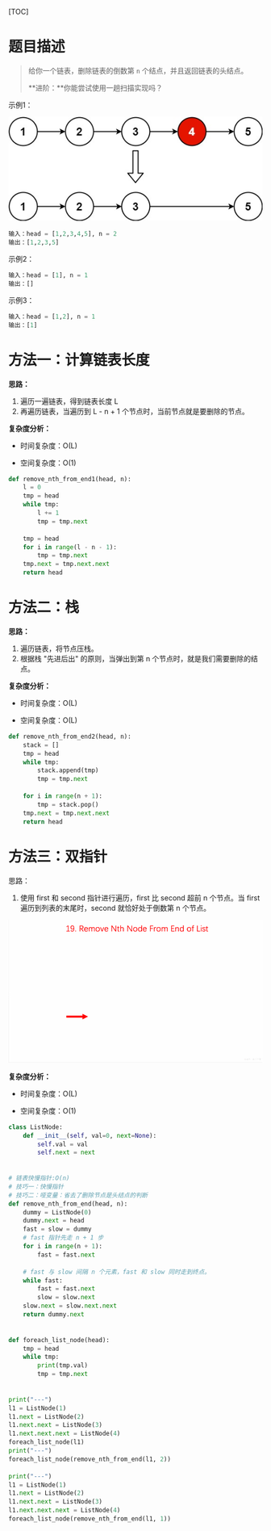 [TOC]

# 题目描述

> 给你一个链表，删除链表的倒数第 `n` 个结点，并且返回链表的头结点。
>
> **进阶：**你能尝试使用一趟扫描实现吗？

示例1：

![](images/remove_ex1.jpeg)

```python
输入：head = [1,2,3,4,5], n = 2
输出：[1,2,3,5]
```

示例2：

```python
输入：head = [1], n = 1
输出：[]
```

示例3：

```python
输入：head = [1,2], n = 1
输出：[1]
```



# 方法一：计算链表长度

**思路：**

1. 遍历一遍链表，得到链表长度 L
2. 再遍历链表，当遍历到 L - n + 1 个节点时，当前节点就是要删除的节点。

**复杂度分析：**

- 时间复杂度：O(L)

- 空间复杂度：O(1)



```python
def remove_nth_from_end1(head, n):
    l = 0
    tmp = head
    while tmp:
        l += 1
        tmp = tmp.next

    tmp = head
    for i in range(l - n - 1):
        tmp = tmp.next
    tmp.next = tmp.next.next
    return head
```





# 方法二：栈

**思路：**

1. 遍历链表，将节点压栈。
2. 根据栈 "先进后出" 的原则，当弹出到第 n 个节点时，就是我们需要删除的结点。



**复杂度分析：**

- 时间复杂度：O(L)

- 空间复杂度：O(L)

```python
def remove_nth_from_end2(head, n):
    stack = []
    tmp = head
    while tmp:
        stack.append(tmp)
        tmp = tmp.next

    for i in range(n + 1):
        tmp = stack.pop()
    tmp.next = tmp.next.next
    return head
```



# 方法三：双指针

思路：

1. 使用 first 和 second 指针进行遍历，first 比 second 超前 n 个节点。当 first 遍历到列表的末尾时，second 就恰好处于倒数第 n 个节点。





![](images/cc43daa8cbb755373ce4c5cd10c44066dc770a34a6d2913a52f8047cbf5e6e56-file_1559548337458.gif)



**复杂度分析：**

- 时间复杂度：O(L)

- 空间复杂度：O(1)

```python
class ListNode:
    def __init__(self, val=0, next=None):
        self.val = val
        self.next = next


# 链表快慢指针:O(n)
# 技巧一：快慢指针
# 技巧二：哑变量：省去了删除节点是头结点的判断
def remove_nth_from_end(head, n):
    dummy = ListNode(0)
    dummy.next = head
    fast = slow = dummy
    # fast 指针先走 n + 1 步
    for i in range(n + 1):
        fast = fast.next

    # fast 与 slow 间隔 n 个元素，fast 和 slow 同时走到终点。
    while fast:
        fast = fast.next
        slow = slow.next
    slow.next = slow.next.next
    return dummy.next


def foreach_list_node(head):
    tmp = head
    while tmp:
        print(tmp.val)
        tmp = tmp.next


print("---")
l1 = ListNode(1)
l1.next = ListNode(2)
l1.next.next = ListNode(3)
l1.next.next.next = ListNode(4)
foreach_list_node(l1)
print("---")
foreach_list_node(remove_nth_from_end(l1, 2))

print("---")
l1 = ListNode(1)
l1.next = ListNode(2)
l1.next.next = ListNode(3)
l1.next.next.next = ListNode(4)
foreach_list_node(remove_nth_from_end(l1, 1))
```







